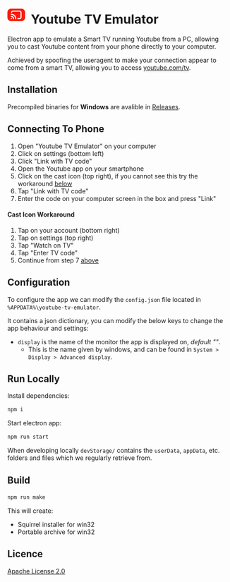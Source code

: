# <img src="assets/icon.png" height="40"> &nbsp;Youtube TV Emulator

Electron app to emulate a Smart TV running Youtube from a PC, allowing you to cast Youtube content from your phone directly to your computer.

Achieved by spoofing the useragent to make your connection appear to come from a smart TV, allowing you to access [youtube.com/tv](https://youtube.com/tv).

## Installation

Precompiled binaries for **Windows** are avalible in [Releases](https://github.com/jcbyte/youtube-tv-emulator/releases).

## Connecting To Phone

1. Open "Youtube TV Emulator" on your computer
2. Click on settings (bottom left)
3. Click "Link with TV code"
4. Open the Youtube app on your smartphone
5. Click on the cast icon (top right), if you cannot see this try the workaround [below](#cast-icon-workaround)
6. Tap "Link with TV code"
7. Enter the code on your computer screen in the box and press "Link"

#### Cast Icon Workaround

1. Tap on your account (bottom right)
2. Tap on settings (top right)
3. Tap "Watch on TV"
4. Tap "Enter TV code"
5. Continue from step 7 [above](#connecting-to-phone)

## Configuration

To configure the app we can modify the `config.json` file located in `%APPDATA%\youtube-tv-emulator`.

It contains a json dictionary, you can modify the below keys to change the app behaviour and settings:

- `display` is the name of the monitor the app is displayed on, _default ""_.
  - This is the name given by windows, and can be found in `System > Display > Advanced display`.

## Run Locally

Install dependencies:

```bash
npm i
```

Start electron app:

```bash
npm run start
```

When developing locally `devStorage/` contains the `userData`, `appData`, etc. folders and files which we regularly retrieve from.

## Build

```sh
npm run make
```

This will create:

- Squirrel installer for win32
- Portable archive for win32

## Licence

[Apache License 2.0](LICENSE)
